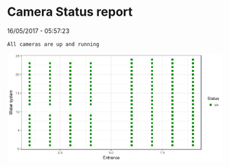 Camera Status report
================
16/05/2017 - 05:57:23

    All cameras are up and running

![](camreport_files/figure-markdown_github/unnamed-chunk-2-1.png)
